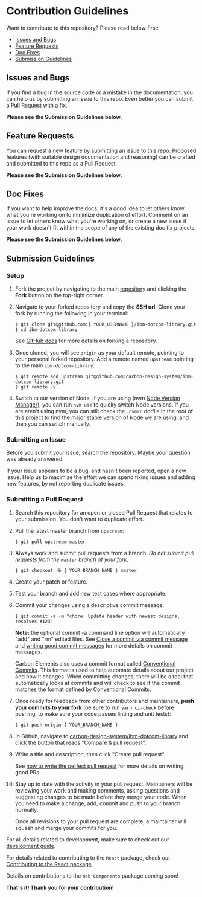 # Contribution Guidelines

Want to contribute to this repository? Please read below first:

- [Issues and Bugs](#issues-and-bugs)
- [Feature Requests](#feature-requests)
- [Doc Fixes](#doc-fixes)
- [Submission Guidelines](#submission-guidelines)

## Issues and Bugs

If you find a bug in the source code or a mistake in the documentation, you can
help us by submitting an issue to this repo. Even better you can submit a Pull
Request with a fix.

**Please see the Submission Guidelines below**.

## Feature Requests

You can request a new feature by submitting an issue to this repo. Proposed
features (with suitable design documentation and reasoning) can be crafted and
submitted to this repo as a Pull Request.

**Please see the Submission Guidelines below**.

## Doc Fixes

If you want to help improve the docs, it's a good idea to let others know what
you're working on to minimize duplication of effort. Comment on an issue to let
others know what you're working on, or create a new issue if your work doesn't
fit within the scope of any of the existing doc fix projects.

**Please see the Submission Guidelines below**.

## Submission Guidelines

### Setup

1. Fork the project by navigating to the main
   [repository](https://github.com/carbon-design-system/ibm-dotcom-library/) and
   clicking the **Fork** button on the top-right corner.

2. Navigate to your forked repository and copy the **SSH url**. Clone your fork
   by running the following in your terminal:

   ```
   $ git clone git@github.com:{ YOUR_USERNAME }/ibm-dotcom-library.git
   $ cd ibm-dotcom-library
   ```

   See [GitHub docs](https://help.github.com/articles/fork-a-repo/) for more
   details on forking a repository.

3. Once cloned, you will see `origin` as your default remote, pointing to your
   personal forked repository. Add a remote named `upstream` pointing to the
   main `ibm-dotcom-library`:

   ```
   $ git remote add upstream git@github.com:carbon-design-system/ibm-dotcom-library.git
   $ git remote -v
   ```

4. Switch to our version of Node. If you are using (nvm
   [Node Version Manager](https://github.com/creationix/nvm)), you can run
   `nvm use` to quicky switch Node versions. If you are aren't using nvm, you
   can still check the `.nvmrc` dotfile in the root of this project to find the
   major stable version of Node we are using, and then you can switch manually.

### Submitting an Issue

Before you submit your issue, search the repository. Maybe your question was
already answered.

If your issue appears to be a bug, and hasn't been reported, open a new issue.
Help us to maximize the effort we can spend fixing issues and adding new
features, by not reporting duplicate issues.

### Submitting a Pull Request

1. Search this repository for an open or closed Pull Request that relates to
   your submission. You don't want to duplicate effort.

2. Pull the latest master branch from `upstream`:

   ```
   $ git pull upstream master
   ```

3. Always work and submit pull requests from a branch. _Do not submit pull
   requests from the `master` branch of your fork_.

   ```
   $ git checkout -b { YOUR_BRANCH_NAME } master
   ```

4. Create your patch or feature.

5. Test your branch and add new test cases where appropriate.

6. Commit your changes using a descriptive commit message.

   ```
   $ git commit -a -m "chore: Update header with newest designs, resolves #123"
   ```

   **Note:** the optional commit -a command line option will automatically "add"
   and "rm" edited files. See
   [Close a commit via commit message](https://help.github.com/articles/closing-issues-via-commit-messages/)
   and
   [writing good commit messages](https://github.com/erlang/otp/wiki/Writing-good-commit-messages)
   for more details on commit messages.

   Carbon Elements also uses a commit format called
   [Conventional Commits](https://www.conventionalcommits.org). This format is
   used to help automate details about our project and how it changes. When
   committing changes, there will be a tool that automatically looks at commits
   and will check to see if the commit matches the format defined by
   Conventional Commits.

7. Once ready for feedback from other contributors and maintainers, **push your
   commits to your fork** (be sure to run `yarn ci-check` before pushing, to
   make sure your code passes linting and unit tests):

   ```
   $ git push origin { YOUR_BRANCH_NAME }
   ```

8. In Github, navigate to
   [carbon-design-system/ibm-dotcom-library](https://github.com/carbon-design-system/ibm-dotcom-library/)
   and click the button that reads "Compare & pull request".

9. Write a title and description, then click "Create pull request".

   See
   [how to write the perfect pull request](https://github.com/blog/1943-how-to-write-the-perfect-pull-request)
   for more details on writing good PRs.

10. Stay up to date with the activity in your pull request. Maintainers will be
    reviewing your work and making comments, asking questions and suggesting
    changes to be made before they merge your code. When you need to make a
    change, add, commit and push to your branch normally.

    Once all revisions to your pull request are complete, a maintainer will
    squash and merge your commits for you.

For all details related to development, make sure to check out our
[development guide](https://github.com/carbon-design-system/ibm-dotcom-library/blob/master/docs/developing.md).

For details related to contributing to the `React` package, check out 
[Contributing to the React package](https://github.com/carbon-design-system/ibm-dotcom-library/blob/master/packages/react/docs/contributing-to-react.md).

Details on contributions to the `Web Components` package coming soon!

**That's it! Thank you for your contribution!**
